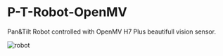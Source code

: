 # P-T-Robot-OpenMV

Pan&amp;Tilt Robot controlled with OpenMV H7 Plus beautifull  vision sensor.

![robot](https://user-images.githubusercontent.com/13249938/235330100-1800695d-1031-4973-a6c4-851a631070e4.jpg)
